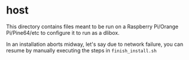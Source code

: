 # host

This directory contains files meant to be run on a Raspberry Pi/Orange
Pi/Pine64/etc to configure it to run as a dlibox.

In an installation aborts midway, let's say due to network failure, you can
resume by manually executing the steps in `finish_install.sh`


